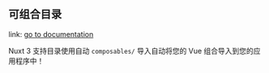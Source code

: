 ## 可组合目录

link: [go to documentation](https://v3.nuxtjs.org/guide/directory-structure/composables)

Nuxt 3 支持目录使用自动 `composables/` 导入自动将您的 Vue 组合导入到您的应用程序中！
